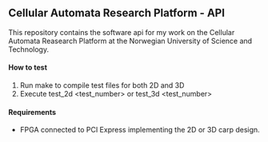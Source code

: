 ## Cellular Automata Research Platform - API

This repository contains the software api for my work on the Cellular Automata Reasearch Platform at the Norwegian University of Science and Technology.

#### How to test
1. Run make to compile test files for both 2D and 3D
2. Execute test_2d <test_number> or test_3d <test_number>

#### Requirements
* FPGA connected to PCI Express implementing the 2D or 3D carp design.
